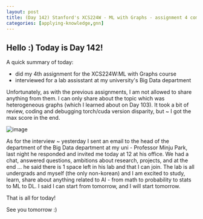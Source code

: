 ```yaml
---
layout: post
title: (Day 142) Stanford's XCS224W - ML with Graphs - assignment 4 completed
categories: [applying-knowledge,gnn]
---
```


## Hello :) Today is Day 142!
A quick summary of today:
* did my 4th assignment for the XCS224W:ML with Graphs course
* interviewed for a lab assisstant at my university's Big Data department

Unfortunately, as with the previous assignments, I am not allowed to share anything from them. I can only share about the topic which was heterogeneous graphs (which I learned about on Day 103). It took a bit of review, coding and debugging torch/cuda version disparity, but ~ I got the max score in the end.

![image](https://github.com/user-attachments/assets/6aa469ab-2530-4ca2-8c4c-51bd5a992673)

As for the interview ~ yesterday I sent an email to the head of the department of the Big Data department at my uni - Professor Minju Park, last night he responded and invited me today at 12 at his office. We had a chat, answered questions, ambitions about research, projects, and at the end ... he said there is 1 space left in his lab and that I can join. The lab is all undergrads and myself (the only non-korean) and I am excited to study, learn, share about anything related to AI - from math to probability to stats to ML to DL. I said I can start from tomorrow, and I will start tomorrow. 


That is all for today!

See you tomorrow :)
